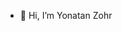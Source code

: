 - 👋 Hi, I’m Yonatan Zohr


<!---
YZohar8/YZohar8 is a ✨ special ✨ repository because its `README.md` (this file) appears on your GitHub profile.
You can click the Preview link to take a look at your changes.
--->
